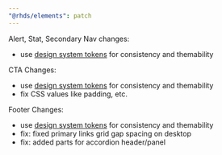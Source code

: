 ```yaml
---
"@rhds/elements": patch
---
```


Alert, Stat, Secondary Nav changes:

- use [design system tokens](https://red-hat-design-tokens.netlify.app) for consistency and themability

CTA Changes:

- use [design system tokens](https://red-hat-design-tokens.netlify.app) for consistency and themability
- fix CSS values like padding, etc.

Footer Changes:

- use [design system tokens](https://red-hat-design-tokens.netlify.app) for consistency and themability
- fix: fixed primary links grid gap spacing on desktop
- fix: added parts for accordion header/panel
